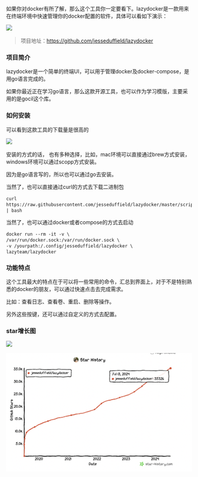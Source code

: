 
如果你对docker有所了解，那么这个工具你一定要看下。lazydocker是一款用来在终端环境中快速管理你的docker配置的软件，具体可以看如下演示：

![](https://github.com/jesseduffield/lazydocker/blob/master/docs/resources/demo3.gif)

>项目地址：https://github.com/jesseduffield/lazydocker

### 项目简介

lazydocker是一个简单的终端UI，可以用于管理docker及docker-compose，是用go语言完成的。

如果你最近正在学习go语言，那么这款开源工具，也可以作为学习模版，主要采用的是gocil这个库。

### 如何安装

可以看到这款工具的下载量是很高的

 ![](https://img.shields.io/github/downloads/jesseduffield/lazydocker/total?style=flat-square)

安装的方式的话， 也有多种选择，比如，mac环境可以直接通过brew方式安装，windows环境可以通过scopp方式安装。

因为是go语言写的，所以也可以通过go去安装。

当然了，也可以直接通过curl的方式去下载二进制包

```
curl https://raw.githubusercontent.com/jesseduffield/lazydocker/master/scripts/install_update_linux.sh | bash
```

当然了，也可以通过docker或者compose的方式去启动

```
docker run --rm -it -v \
/var/run/docker.sock:/var/run/docker.sock \
-v /yourpath:/.config/jesseduffield/lazydocker \
lazyteam/lazydocker
```

### 功能特点
这个工具最大的特点在于可以将一些常用的命令，汇总到界面上，对于不是特别熟悉的docker的朋友，可以通过快速点击去完成需求。

比如：查看日志、查看卷、重启、删除等操作。

另外这些按键，还可以通过自定义的方式去配置。



### star增长图

 ![](https://img.shields.io/github/stars/jesseduffield/lazydocker?style=flat-square)

 ![github-star](image.png)